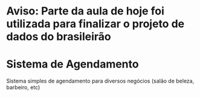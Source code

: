 # Aviso: Parte da aula de hoje foi utilizada para finalizar o projeto de dados do brasileirão

# Sistema de Agendamento

Sistema simples de agendamento para diversos negócios (salão de beleza, barbeiro, etc)

